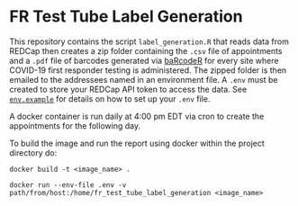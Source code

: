 # FR Test Tube Label Generation

This repository contains the script `label_generation.R` that reads data from REDCap then creates a zip folder containing the `.csv` file of appointments and a `.pdf` file of barcodes generated via [baRcodeR](https://docs.ropensci.org/baRcodeR/) for every site where COVID-19 first responder testing is administered. The zipped folder is then emailed to the addressees named in an environment file. A `.env` must be created to store your REDCap API token to access the data. See [`env.example`](./env.example) for details on how to set up your `.env` file.

A docker container is run daily at 4:00 pm EDT via cron to create the appointments for the following day.

To build the image and run the report using docker within the project directory do:

`docker build -t <image_name> .`

`docker run --env-file .env -v path/from/host:/home/fr_test_tube_label_generation <image_name>`


